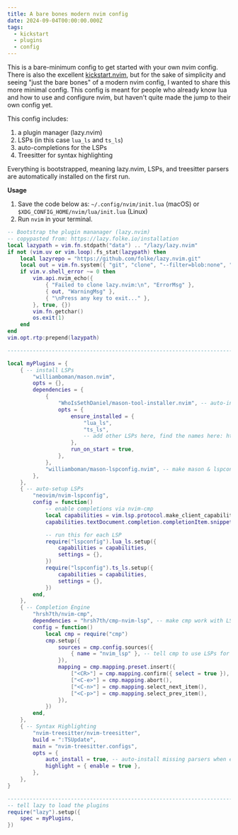 ```yaml
---
title: A bare bones modern nvim config
date: 2024-09-04T00:00:00.000Z
tags:
  - kickstart
  - plugins
  - config
---
```


<!-- vale Google.FirstPerson = NO -->

This is a bare-minimum config to get started with your own nvim config. There is
also the excellent [kickstart.nvim](http://github.com/nvim-lua/kickstart.nvim),
but for the sake of simplicity and seeing "just the bare bones" of a modern nvim
config, I wanted to share this more minimal config. This config is meant for
people who already know lua and how to use and configure nvim, but haven't quite
made the jump to their own config yet.

This config includes:

1. a plugin manager (lazy.nvim)
2. LSPs (in this case `lua_ls` and `ts_ls`)
3. auto-completions for the LSPs
4. Treesitter for syntax highlighting

Everything is bootstrapped, meaning lazy.nvim, LSPs, and treesitter parsers
are automatically installed on the first run.

**Usage**  
1. Save the code below as: `~/.config/nvim/init.lua` (macOS) or
`$XDG_CONFIG_HOME/nvim/lua/init.lua` (Linux)
2. Run `nvim` in your terminal.

```lua
-- Bootstrap the plugin mananager (lazy.nvim)
-- copypasted from: https://lazy.folke.io/installation
local lazypath = vim.fn.stdpath("data") .. "/lazy/lazy.nvim"
if not (vim.uv or vim.loop).fs_stat(lazypath) then
	local lazyrepo = "https://github.com/folke/lazy.nvim.git"
	local out = vim.fn.system({ "git", "clone", "--filter=blob:none", "--branch=stable", lazyrepo, lazypath })
	if vim.v.shell_error ~= 0 then
		vim.api.nvim_echo({
			{ "Failed to clone lazy.nvim:\n", "ErrorMsg" },
			{ out, "WarningMsg" },
			{ "\nPress any key to exit..." },
		}, true, {})
		vim.fn.getchar()
		os.exit(1)
	end
end
vim.opt.rtp:prepend(lazypath)

--------------------------------------------------------------------------------

local myPlugins = {
	{ -- install LSPs
		"williamboman/mason.nvim",
		opts = {},
		dependencies = {
			{
				"WhoIsSethDaniel/mason-tool-installer.nvim", -- auto-install capability
				opts = {
					ensure_installed = {
						"lua_ls",
						"ts_ls",
						-- add other LSPs here, find the names here: https://github.com/neovim/nvim-lspconfig/blob/master/doc/server_configurations.md
					},
					run_on_start = true,
				},
			},
			"williamboman/mason-lspconfig.nvim", -- make mason & lspconfig work together
		},
	},
	{ -- auto-setup LSPs
		"neovim/nvim-lspconfig",
		config = function()
			-- enable completions via nvim-cmp
			local capabilities = vim.lsp.protocol.make_client_capabilities()
			capabilities.textDocument.completion.completionItem.snippetSupport = true

			-- run this for each LSP
			require("lspconfig").lua_ls.setup({
				capabilities = capabilities,
				settings = {},
			})
			require("lspconfig").ts_ls.setup({
				capabilities = capabilities,
				settings = {},
			})
		end,
	},
	{ -- Completion Engine
		"hrsh7th/nvim-cmp",
		dependencies = "hrsh7th/cmp-nvim-lsp", -- make cmp work with LSPs
		config = function()
			local cmp = require("cmp")
			cmp.setup({
				sources = cmp.config.sources({
					{ name = "nvim_lsp" }, -- tell cmp to use LSPs for completion
				}),
				mapping = cmp.mapping.preset.insert({
					["<CR>"] = cmp.mapping.confirm({ select = true }),
					["<C-e>"] = cmp.mapping.abort(),
					["<C-n>"] = cmp.mapping.select_next_item(),
					["<C-p>"] = cmp.mapping.select_prev_item(),
				}),
			})
		end,
	},
	{ -- Syntax Highlighting
		"nvim-treesitter/nvim-treesitter",
		build = ":TSUpdate",
		main = "nvim-treesitter.configs",
		opts = {
			auto_install = true, -- auto-install missing parsers when entering buffer
			highlight = { enable = true },
		},
	},
}

--------------------------------------------------------------------------------
-- tell lazy to load the plugins
require("lazy").setup({
	spec = myPlugins,
})
```
